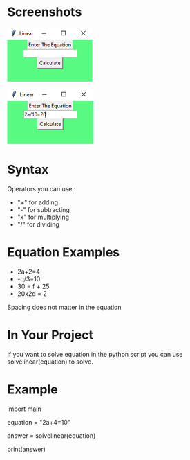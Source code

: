 # Screenshots
![](https://github.com/atasoya/Basic-Linear-Equation-Solver/blob/master/images/lineargui1.PNG)

![](https://github.com/atasoya/Basic-Linear-Equation-Solver/blob/master/images/lineargui2.PNG)

# Syntax
 Operators you can use : 
 - "+" for adding
 - "-" for subtracting
 - "x" for multiplying
 - "/" for dividing

# Equation Examples

- 2a+2=4
- -q/3=10
- 30 = f    +  25
- 20x2d = 2

Spacing does not matter in the equation 

# In Your Project

If you want to solve equation in the python script you can use solvelinear(equation) to solve.

# Example

import main 

equation = "2a+4=10"

answer = solvelinear(equation)

print(answer)
